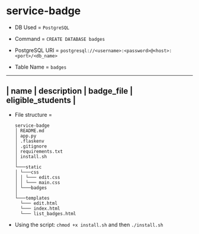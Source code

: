# service-badge

- DB Used = `PostgreSQL`
- Command = `CREATE DATABASE badges`
- PostgreSQL URI = `postgresql://<username>:<password>@<host>:<port>/<db_name>`

- Table Name = `badges`

---

## | name | description | badge_file | eligible_students |

- File structure =

  ```
  service-badge
  │ README.md
  │ app.py
  │ .flaskenv
  │ .gitignore
  │ requirements.txt
  │ install.sh
  │
  └───static
  │ └───css
  │ │ └─── edit.css
  │ │ └─── main.css
  │ └───badges
  │
  └───templates
    └─── edit.html
    └─── index.html
    └─── list_badges.html
  ```

- Using the script:
  `chmod +x install.sh` and then `./install.sh`
